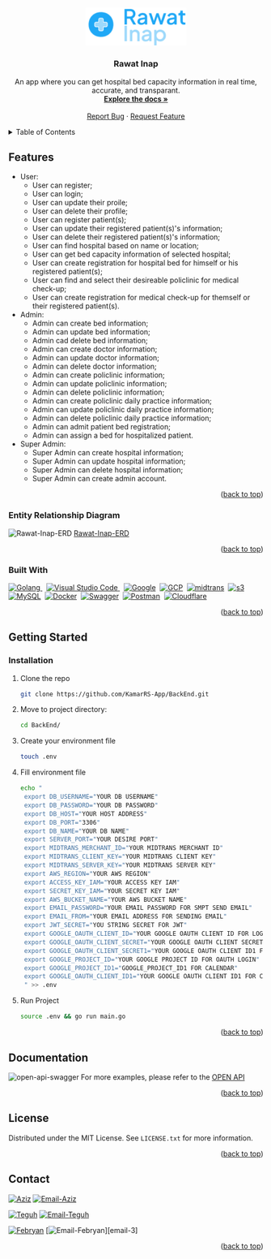 <a name="readme-top"></a>

<!-- PROJECT LOGO -->
<br />
<div align="center">
  <a href="https://github.com/KamarRS-App/BackEnd">
    <img src="images/logo-rawat-inap.png" alt="Logo" width="200px">
  </a>

<h3 align="center">Rawat Inap</h3>
    <p align="center">
    An app where you can get hospital bed capacity information in real time, accurate, and transparant.
    <br />
    <a href="https://github.com/KamarRS-App/BackEnd"><strong>Explore the docs »</strong></a>
    <br />
    <br />
    <a href="https://github.com/KamarRS-App/BackEnd/issues">Report Bug</a>
    ·
    <a href="https://github.com/KamarRS-App/BackEnd/issues">Request Feature</a>
  </p>
</div>

<!-- TABLE OF CONTENTS -->
<details>
  <summary>Table of Contents</summary>
  <ol>
    <li>
      <a href="#features">Features</a>
      <ul>
        <li><a href="#entity-relationship-diagram">Entity Relationship Diagram</a></li>
        <li><a href="#built-with">Built With</a></li>
      </ul>
    </li>
    <li>
      <a href="#getting-started">Getting Started</a>
      <ul>
        <li><a href="#installation">Installation</a></li>
      </ul>
    </li>
    <li><a href="#license">License</a></li>
    <li><a href="#contact">Contact</a></li>
  </ol>
</details>

## Features

- User:
    - User can register;
    - User can login;
    - User can update their proile;
    - User can delete their profile;
    - User can register patient(s);
    - User can update their registered patient(s)'s information;
    - User can delete their registered patient(s)'s information;
    - User can find hospital based on name or location;
    - User can get bed capacity information of selected hospital;
    - User can create registration for hospital bed for himself or his registered patient(s);
    - User can find and select their desireable policlinic for medical check-up;
    - User can create registration for medical check-up for themself or their registered patient(s).
- Admin:
    - Admin can create bed information;
    - Admin can update bed information;
    - Admin cad delete bed information;
    - Admin can create doctor information;
    - Admin can update doctor information;
    - Admin can delete doctor information;
    - Admin can create policlinic information;
    - Admin can update policlinic information;
    - Admin can delete policlinic information;
    - Admin can create policlinic daily practice information;
    - Admin can update policlinic daily practice information;
    - Admin can delete policlinic daily practice information;
    - Admin can admit patient bed registration;
    - Admin can assign a bed for hospitalized patient.
- Super Admin:
    - Super Admin can create hospital information;
    - Super Admin can update hospital information;
    - Super Admin can delete hospital information;
    - Super Admin can create admin account.

<p align="right">(<a href="#readme-top">back to top</a>)</p>

### Entity Relationship Diagram

![Rawat-Inap-ERD](https://github.com/KamarRS-App/BackEnd/blob/main/images/Rawat-Inap-ERD.jpg?raw=true)
[Rawat-Inap-ERD](https://github.com/KamarRS-App/BackEnd/blob/main/images/Rawat-Inap-ERD.jpg)

<p align="right">(<a href="#readme-top">back to top</a>)</p>

### Built With

<div>
    <a href="https://go.dev/">
    <img src="https://go.dev/blog/go-brand/Go-Logo/PNG/Go-Logo_Blue.png" title="Golang" alt="Golang" width="60"/>
    </a>&nbsp;
    <a href="https://code.visualstudio.com/">
    <img src="https://upload.wikimedia.org/wikipedia/commons/9/9a/Visual_Studio_Code_1.35_icon.svg" title="Visual Studio Code" alt="Visual Studio Code" width="40"/>
    </a>&nbsp;
    <a href="https://developers.google.com/apis-explorer">
    <img src="https://upload.wikimedia.org/wikipedia/commons/thumb/5/53/Google_%22G%22_Logo.svg/24px-Google_%22G%22_Logo.svg.png" title="Google" alt="Google" width="40"/></a>&nbsp;
    <a href="https://console.cloud.google.com/">
    <img src="https://upload.wikimedia.org/wikipedia/commons/thumb/5/51/Google_Cloud_logo.svg/220px-Google_Cloud_logo.svg.png" title="GCP" alt="GCP" width="200"/></a>&nbsp;
    <a href="https://midtrans.com/id">
    <img src="https://external-content.duckduckgo.com/iu/?u=https%3A%2F%2Ftse1.mm.bing.net%2Fth%3Fid%3DOIP.z1hK8jN2RhvTVOMzLhWiygHaBa%26pid%3DApi&f=1&ipt=8e9a247648ea7ea5d6659b32c4c7a1a6a1dabcc991b45f9731acc8a6b60252cb&ipo=images" title="midtrans" alt="midtrans" width="150"/></a>&nbsp;
    <a href="https://s3.console.aws.amazon.com/">
    <img src="https://external-content.duckduckgo.com/iu/?u=https%3A%2F%2Ftse2.mm.bing.net%2Fth%3Fid%3DOIP.gXSoA4l0UVufh0C6IG2aWAHaEK%26pid%3DApi&f=1&ipt=4be4f74fb2570031adb7dbd5f6e759b8589c1755b951ab22175c1a9043234957&ipo=images" title="s3" alt="s3" width="90"/></a>&nbsp;
    <a href="https://www.mysql.com/">
    <img src="https://1000logos.net/wp-content/uploads/2020/08/MySQL-Logo.png" title="MySQL" alt="MySQL" width="60"/></a>&nbsp;
    <a href="https://hub.docker.com/">
    <img src="https://www.docker.com/wp-content/uploads/2022/03/vertical-logo-monochromatic.png" title="Docker" alt="Docker" width="50"/></a>&nbsp;
    <a href="https://swagger.io/">
    <img src="https://upload.wikimedia.org/wikipedia/commons/a/ab/Swagger-logo.png" title="Swagger" alt="Swagger" width="40"/></a>&nbsp;
    <a href="https://www.postman.com/">
    <img src="https://upload.wikimedia.org/wikipedia/commons/c/c2/Postman_%28software%29.png" title="Postman" alt="Postman" width="120"/></a>&nbsp;
    <a href="https://www.cloudflare.com/">
    <img src="https://upload.wikimedia.org/wikipedia/commons/4/4b/Cloudflare_Logo.svg" title="Cloudflare" alt="Cloudflare" width="120"/></a>&nbsp;
</div>

<p align="right">(<a href="#readme-top">back to top</a>)</p>

## Getting Started

### Installation
1. Clone the repo
   ```bash
   git clone https://github.com/KamarRS-App/BackEnd.git
   ```
2. Move to project directory:
    ```bash
    cd BackEnd/
    ```
3. Create your environment file
    ```bash
    touch .env
    ```
4. Fill environment file
   ```bash
   echo "
    export DB_USERNAME="YOUR DB USERNAME"
    export DB_PASSWORD="YOUR DB PASSWORD"
    export DB_HOST="YOUR HOST ADDRESS"
    export DB_PORT="3306"
    export DB_NAME="YOUR DB NAME" 
    export SERVER_PORT="YOUR DESIRE PORT"
    export MIDTRANS_MERCHANT_ID="YOUR MIDTRANS MERCHANT ID"
    export MIDTRANS_CLIENT_KEY="YOUR MIDTRANS CLIENT KEY"
    export MIDTRANS_SERVER_KEY="YOUR MIDTRANS SERVER KEY"
    export AWS_REGION="YOUR AWS REGION"
    export ACCESS_KEY_IAM="YOUR ACCESS KEY IAM"
    export SECRET_KEY_IAM="YOUR SECRET KEY IAM"
    export AWS_BUCKET_NAME="YOUR AWS BUCKET NAME"
    export EMAIL_PASSWORD="YOUR EMAIL PASSWORD FOR SMPT SEND EMAIL"
    export EMAIL_FROM="YOUR EMAIL ADDRESS FOR SENDING EMAIL"
    export JWT_SECRET="YOU STRING SECRET FOR JWT"
    export GOOGLE_OAUTH_CLIENT_ID="YOUR GOOGLE OAUTH CLIENT ID FOR LOGIN OAUTH"
    export GOOGLE_OAUTH_CLIENT_SECRET="YOUR GOOGLE OAUTH CLIENT SECRET"
    export GOOGLE_OAUTH_CLIENT_SECRET1="YOUR GOOGLE OAUTH CLIENT ID1 FOR CALENDAR"
    export GOOGLE_PROJECT_ID="YOUR GOOGLE PROJECT ID FOR OAUTH LOGIN"
    export GOOGLE_PROJECT_ID1="GOOGLE_PROJECT_ID1 FOR CALENDAR"
    export GOOGLE_OAUTH_CLIENT_ID1="YOUR GOOGLE OAUTH CLIENT ID1 FOR CALENDAR"
    " >> .env
   ```
3. Run Project
    ```bash
    source .env && go run main.go
    ```

<p align="right">(<a href="#readme-top">back to top</a>)</p>

## Documentation

![open-api-swagger](https://raw.githubusercontent.com/KamarRS-App/BackEnd/main/images/rawat-inap-openapi-swagger.gif)
For more examples, please refer to the [OPEN API](https://app.swaggerhub.com/apis-docs/kamar-rs/kamar-rs/1.2.3#/)

<p align="right">(<a href="#readme-top">back to top</a>)</p>

## License

Distributed under the MIT License. See `LICENSE.txt` for more information.

<p align="right">(<a href="#readme-top">back to top</a>)</p>

<!-- CONTACT -->
## Contact

[![Aziz][aziz]][aziz-url] [![Email-Aziz][email-shield]][email-1]

[![Teguh][teguh]][teguh-url] [![Email-Teguh][email-shield]][email-2]

[![Febryan][febryan]][febryan-url] [![Email-Febryan][email-shield]][email-3]

<p align="right">(<a href="#readme-top">back to top</a>)</p>



<!-- MARKDOWN LINKS & IMAGES -->
<!-- https://www.markdownguide.org/basic-syntax/#reference-style-links -->
[aziz]: https://img.shields.io/badge/-Aziz-black.svg?style=for-the-badge&logo=Aziz&colorB=555
[teguh]: https://img.shields.io/badge/-Teguh-black.svg?style=for-the-badge&logo=Teguh&colorB=555
[febryan]: https://img.shields.io/badge/-Febryan-black.svg?style=for-the-badge&logo=Febryan&colorB=555
[aziz-url]: https://github.com/aziz-wahyudin
[teguh-url]: https://github.com/Anti-Gen
[febryan-url]: https://github.com/febryanmz
[email-shield]: https://img.shields.io/badge/gmail-DD0031?style=for-the-badge&logo=gmail&logoColor=white
[email-1]: osv3t4la@duck.com
[email-2]: teguhbutarbutar160798@gmail.com
[email-2]: febryan.zainal@gmail.com
